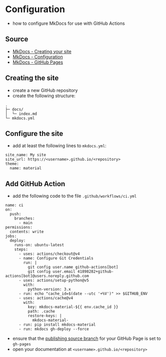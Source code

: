 # Configuration

- how to configure MkDocs for use with GitHub Actions

## Source

- [MkDocs - Creating your site](https://squidfunk.github.io/mkdocs-material/creating-your-site/#creating-your-site)
- [MkDocs - Configuration](https://squidfunk.github.io/mkdocs-material/creating-your-site/#configuration)
- [MkDocs - GitHub Pages](https://squidfunk.github.io/mkdocs-material/publishing-your-site/#github-pages)

## Creating the site

- create a new GitHub repository
- create the following structure:

``` { .sh .no-copy }
.
├─ docs/
│  └─ index.md
└─ mkdocs.yml
```

## Configure the site

- add at least the following lines to `mkdocs.yml`:

``` { .yaml }
site_name: My site
site_url: https://<username>.github.io/<repository>
theme:
  name: material
```

## Add GitHub Action

- add the following code to the file `.github/workflows/ci.yml`

``` { .yaml }
name: ci 
on:
  push:
    branches:
      - main
permissions:
  contents: write
jobs:
  deploy:
    runs-on: ubuntu-latest
    steps:
      - uses: actions/checkout@v4
      - name: Configure Git Credentials
        run: |
          git config user.name github-actions[bot]
          git config user.email 41898282+github-actions[bot]@users.noreply.github.com
      - uses: actions/setup-python@v5
        with:
          python-version: 3.x
      - run: echo "cache_id=$(date --utc '+%V')" >> $GITHUB_ENV 
      - uses: actions/cache@v4
        with:
          key: mkdocs-material-${{ env.cache_id }}
          path: .cache
          restore-keys: |
            mkdocs-material-
      - run: pip install mkdocs-material 
      - run: mkdocs gh-deploy --force
```

- ensure that the [publishing source branch](https://docs.github.com/en/pages/getting-started-with-github-pages/configuring-a-publishing-source-for-your-github-pages-site) for your GitHub Page is set to `gh-pages`
- open your documentation at `<username>.github.io/<repository>`

